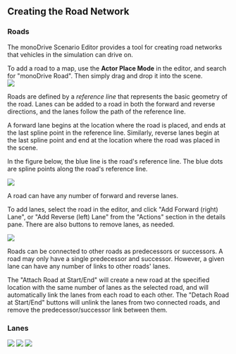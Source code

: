 ## Creating the Road Network

### Roads
The monoDrive Scenario Editor provides a tool for creating road networks that vehicles in the simulation
can drive on. 

To add a road to a map, use the __Actor Place Mode__ in the editor, and search for "monoDrive Road". Then simply drag and drop it into the scene.<br>
<img class='sm_img' src="https://github.com/monoDriveIO/documentation/raw/lane_tool/WikiPhotos/scenario_editor/roads/monoDrive_road_tool.PNG"/>

Roads are defined by a _reference line_ that represents the basic geometry of the road. Lanes can be added to a road in both the forward and reverse directions, and the lanes follow the path of the reference line. 

A forward lane begins at the location where the road is placed, and ends at the last spline point in the reference line. Similarly, reverse lanes begin at the last spline point and end at the location where the road was placed in the scene.

In the figure below, the blue line is the road's reference line. The blue dots are spline points along the road's reference line.

<img class='sm_img' src="https://github.com/monoDriveIO/documentation/raw/master/WikiPhotos/scenario_editor/roads/reference_line.PNG"/>

A road can have any number of forward and reverse lanes.

To add lanes, select the road in the editor, and click "Add Forward (right) Lane", or "Add Reverse (left) Lane" from the "Actions" section in the details pane. There are also buttons to remove lanes, as needed.

<img class='sm_img' src="https://github.com/monoDriveIO/documentation/raw/master/WikiPhotos/scenario_editor/roads/road_actions.PNG"/>

Roads can be connected to other roads as predecessors or successors. A road may only have a single predecessor and successor. However, a given lane can have any number of links to other roads' lanes.

The "Attach Road at Start/End" will create a new road at the specified location with the same number of lanes as the selected road, and will automatically link the lanes from each road to each other. The "Detach Road at Start/End" buttons will unlink the lanes from two connected roads, and remove the predecessor/successor link between them.

### Lanes

<img class='sm_img' src="https://github.com/monoDriveIO/documentation/raw/master/WikiPhotos/scenario_editor/roads/road_properties.PNG"/>
<img class='sm_img' src="https://github.com/monoDriveIO/documentation/raw/master/WikiPhotos/scenario_editor/roads/monoDrive_road_tool.PNG"/>
<img class='sm_img' src="https://github.com/monoDriveIO/documentation/raw/master/WikiPhotos/scenario_editor/roads/monoDrive_road_tool.PNG"/>
